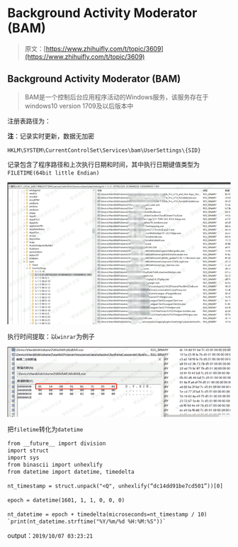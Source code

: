 # Background Activity Moderator (BAM)

> 原文：[https://www.zhihuifly.com/t/topic/3609](https://www.zhihuifly.com/t/topic/3609)

## Background Activity Moderator (BAM)

> BAM是一个控制后台应用程序活动的Windows服务，该服务存在于windows10 version 1709及以后版本中

注册表路径为：

**注**：记录实时更新，数据无加密

```
HKLM\SYSTEM\CurrentControlSet\Services\bam\UserSettings\{SID} 
```

记录包含了程序路径和上次执行日期和时间，其中执行日期键值类型为`FILETIME(64bit little Endian)`

![image](img/0ff914f0b758597b88cfa1403bd81b2c.png)

执行时间提取：以`winrar`为例子

![image](img/484017cc1bd354efd7308b0a89088476.png)

把`filetime`转化为`datetime`

```
from __future__ import division
import struct
import sys
from binascii import unhexlify
from datetime import datetime, timedelta

nt_timestamp = struct.unpack("<Q", unhexlify(“dc14dd91be7cd501”))[0]

epoch = datetime(1601, 1, 1, 0, 0, 0)

nt_datetime = epoch + timedelta(microseconds=nt_timestamp / 10) `print(nt_datetime.strftime("%Y/%m/%d %H:%M:%S"))` 
```

output：`2019/10/07 03:23:21`
